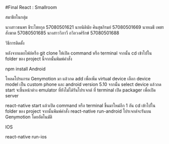 #Final React : Smallroom

สมาชิกในกลุ่ม

นางสาวธนพร ธีระไชยกุล 57080501621
นายนิตินัย ศินสุขภิรมย์ 57080501669
นายเมธี เพชรสังฆาต 57080501685
นางสาววิภาวี ถวิลวงศ์รักษ์ 57080501688

วิธีการติดตั้ง

หลังจากแตกไฟล์หรือ git clone ให้เปิด command หรือ terminal จากนั้น cd เข้าไปใน folder ของ project นี้จากนั้นพิมพ์คำสั่ง 

 npm install 
Android

โหลดโปรแกรม Genymotion มา แล้วกด add เพื่อเพิ่ม virtual device เลือก device model เป็น custom phone และ android version 5.10
จากนั้น select device แล้วกด start จะขึ้นหน้าต่าง emulator ที่ยังไม่ได้รันโปรเจกต์
ที่ terminal เปิด packager เพื่อเปิด server

 react-native start 
แล้วเปิด command หรือ terminal ขึ้นมาใหม่อีก 1 อัน cd เข้าไปใน folder ของ project จากนั้นพิมพ์คำสั่ง
 react-native run-android 
โปรเจกต์จะรันบน Genymotion โดยอัตโนมัติ

IOS

 react-native run-ios 
